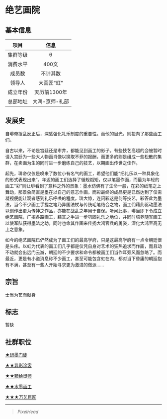 # 绝艺画院

## 基本信息

项目|信息
:--:|:--:
集群等级|6
消费水平|400文
成员数|不计其数
领导人|大画匠“虹”
成立年份|天历前1300年
总部地址|大鸿-京师-礼部

## 发展史

自琲帝拨乱反正后，深感强化礼乐制度的重要性。而他的目光，则投向了那些画工们。

自古以来，不论是宫廷还是市井，都能见到画工的影子。有些技艺高超的会被暂时请入宫廷为一些大人物画肖像以换取不菲的报酬，而更多的则是组成一些松散的集群，在卖画为生的同时进一步磨练自己的技艺，以期画出传世之佳作。

起先，琲帝仅仅是唤来了数位小有名气的画工，希望他们能“把礼乐以一种具象化的形式表现出来”。年迈的画工们选择了循规蹈矩，仅以笔墨作画，而最为年轻的画工“彩”则让琲看到了意料之外的景象：墨水仿佛有了生命一般，在彩的纸笔之上舞动，那景象简直是墨在以自己的意志作画。而彩最终的成品更是已然达到了仅需凝视便能让观者感到礼乐呼唤的程度。琲大惊，连问彩这是何等技艺，彩答此为墨法，当今不少画工手握之笔乃异国法杖与传统毛笔结合之物，画工们藉此驱动墨法以创作出更为传神之作品，亦能在战乱之年用于自保。听闻此事，琲当即下令成立绝艺画院，广招各路画工，藉其之手进一步巩固礼乐之地位，并同时培养随军画工以使军队获得墨法之助，同时也命其作画来传扬大鸿官兵的勇姿，深化大鸿至高无上之意象。

如今的绝艺画院已俨然成为了画工们的最高学府，只是这最高学府有一点令朝廷很是头疼。以虹为代表的画工们几乎都是仅凭自身对艺术的狂热追求而作画，而且动不动就会出远门云游，朝廷的不少要求和命令都被画工们当作耳旁风而忽略了。而最近，更是有小道消息称不少画工，甚至可能包含虹在内，都对当下昏庸的朝廷抱有不满，甚至有一些人开始寻求更为激进的做派……

## 宗旨

士当为艺而献身

## 标志

暂缺

## 社群职位

<a href="../artist_sect/Artist_Apprentice" target="_blank">★研墨门徒</a>

<a href="../artist_sect/Colorful_Artist" target="_blank">★★异彩涂客</a>

<a href="../artist_sect/Shaper_Artist" target="_blank">★★黯绘塑师</a>

<a href="../artist_sect/Traditional_Artist" target="_blank">★★水墨画工</a>

<a href="../artist_sect/Versatile_Colossus" target="_blank">★★★万艺巨匠</a>

---

> *PixelHead*